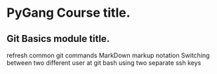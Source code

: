 # PyGang Course title.
## Git Basics module title.
refresh common git commands
MarkDown markup notation
Switching between two different user at git bash using two separate ssh keys

